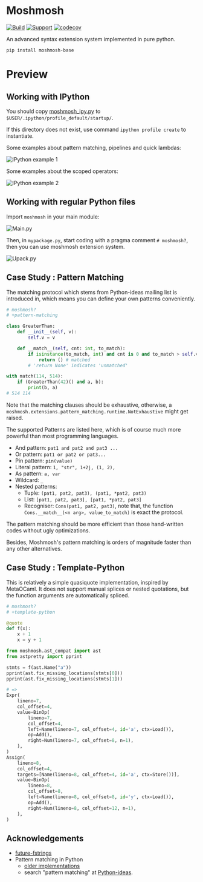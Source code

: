 # Moshmosh

[![Build](https://travis-ci.com/thautwarm/moshmosh.svg?branch=master)](https://travis-ci.com/thautwarm/moshmosh) [![Support](https://img.shields.io/badge/PyPI-&nbsp;3\.5~3\.7-Orange.svg?style=flat)](https://pypi.org/project/moshmosh-base) [![codecov](https://codecov.io/gh/thautwarm/moshmosh/branch/master/graph/badge.svg)](https://codecov.io/gh/thautwarm/moshmosh)

An advanced syntax extension system implemented in pure python.

```
pip install moshmosh-base
```

# Preview

## Working with IPython

You should copy [moshmosh_ipy.py](https://raw.githubusercontent.com/thautwarm/moshmosh/master/static)
to `$USER/.ipython/profile_default/startup/`.

If this directory does not exist, use command `ipython profile create` to instantiate.

Some examples about pattern matching, pipelines and quick lambdas:

![IPython example 1](https://raw.githubusercontent.com/thautwarm/moshmosh/master/static/img1.png)

Some examples about the scoped operators:

![IPython example 2](https://raw.githubusercontent.com/thautwarm/moshmosh/master/static/img2.png)

## Working with regular Python files

Import `moshmosh` in your main module:

![Main.py](https://raw.githubusercontent.com/thautwarm/moshmosh/master/static/main.png)

Then, in `mypackage.py`, start coding with a pragma comment `# moshmosh?`, then you can use moshmosh extension system.

![Upack.py](https://raw.githubusercontent.com/thautwarm/moshmosh/master/static/upack.png)

## Case Study : Pattern Matching

The matching protocol which stems from Python-ideas mailing list is introduced in,
which means you can define your own patterns conveniently.

```python
# moshmosh?
# +pattern-matching

class GreaterThan:
    def __init__(self, v):
        self.v = v

    def __match__(self, cnt: int, to_match):
        if isinstance(to_match, int) and cnt is 0 and to_match > self.v:
            return () # matched
        # 'return None' indicates 'unmatched'

with match(114, 514):
    if (GreaterThan(42)() and a, b):
        print(b, a)
# 514 114
```

Note that the matching clauses should be exhaustive,
otherwise, a `moshmosh.extensions.pattern_matching.runtime.NotExhaustive`
might get raised.

The supported Patterns are listed here, which is
of course much more powerful than most programming languages.

- And pattern: `pat1 and pat2 and pat3 ...`
- Or pattern: `pat1 or pat2 or pat3...`
- Pin pattern: `pin(value)`
- Literal pattern: `1, "str", 1+2j, (1, 2),`
- As pattern: `a, var`
- Wildcard: `_`
- Nested patterns:
    - Tuple: `(pat1, pat2, pat3), (pat1, *pat2, pat3)`
    - List:  `[pat1, pat2, pat3], [pat1, *pat2, pat3]`
    - Recogniser: `Cons(pat1, pat2, pat3)`, note that,
        the function `Cons.__match__(<n arg>, value_to_match)` is exact the protocol.

The pattern matching should be more efficient than those hand-written codes without
ugly optimizations.

Besides, Moshmosh's pattern matching is orders of magnitude faster than
any other alternatives.

## Case Study : Template-Python

This is relatively a simple quasiquote implementation, inspired by MetaOCaml.
It does not support manual splices or nested quotations, but the function arguments
are automatically spliced.

```python
# moshmosh?
# +template-python

@quote
def f(x):
    x + 1
    x = y + 1

from moshmosh.ast_compat import ast
from astpretty import pprint

stmts = f(ast.Name("a"))
pprint(ast.fix_missing_locations(stmts[0]))
pprint(ast.fix_missing_locations(stmts[1]))

# =>
Expr(
    lineno=7,
    col_offset=4,
    value=BinOp(
        lineno=7,
        col_offset=4,
        left=Name(lineno=7, col_offset=4, id='a', ctx=Load()),
        op=Add(),
        right=Num(lineno=7, col_offset=8, n=1),
    ),
)
Assign(
    lineno=8,
    col_offset=4,
    targets=[Name(lineno=8, col_offset=4, id='a', ctx=Store())],
    value=BinOp(
        lineno=8,
        col_offset=8,
        left=Name(lineno=8, col_offset=8, id='y', ctx=Load()),
        op=Add(),
        right=Num(lineno=8, col_offset=12, n=1),
    ),
)
```

## Acknowledgements

- [future-fstrings](https://github.com/asottile/future-fstrings)
- Pattern matching in Python
    - [older implementations](http://www.grantjenks.com/docs/patternmatching/#alternative-packages)
    - search "pattern matching" at [Python-ideas](https://mail.python.org/archives/list/python-ideas@python.org/).
